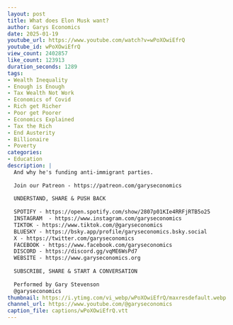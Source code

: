 ```yaml
---
layout: post
title: What does Elon Musk want?
author: Garys Economics
date: 2025-01-19
youtube_url: https://www.youtube.com/watch?v=wPoXOwiEfrQ
youtube_id: wPoXOwiEfrQ
view_count: 2402857
like_count: 123913
duration_seconds: 1289
tags:
- Wealth Inequality
- Enough is Enough
- Tax Wealth Not Work
- Economics of Covid
- Rich get Richer
- Poor get Poorer
- Economics Explained
- Tax the Rich
- End Austerity
- Billionaire
- Poverty
categories:
- Education
description: |
  And why he's funding anti-immigrant parties.
  
  Join our Patreon - https://patreon.com/garyseconomics
  
  UNDERSTAND, SHARE & PUSH BACK
  
  SPOTIFY - https://open.spotify.com/show/2807p01KIe4RRFjRTB5o25
  INSTAGRAM  - https://www.instagram.com/garyseconomics
  TIKTOK - https://www.tiktok.com/@garyseconomics
  BLUESKY - https://bsky.app/profile/garyseconomics.bsky.social
  X - https://twitter.com/garyseconomics
  FACEBOOK - https://www.facebook.com/garyseconomics
  DISCORD - https://discord.gg/vqME6WsPd7
  WEBSITE - https://www.garyseconomics.org
  
  SUBSCRIBE, SHARE & START A CONVERSATION
  
  Performed by Gary Stevenson
  @garyseconomics
thumbnail: https://i.ytimg.com/vi_webp/wPoXOwiEfrQ/maxresdefault.webp
channel_url: https://www.youtube.com/@garyseconomics
caption_file: captions/wPoXOwiEfrQ.vtt
---
```


